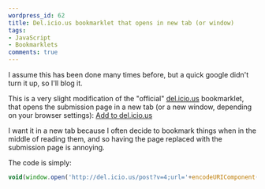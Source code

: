 ```yaml
---
wordpress_id: 62
title: Del.icio.us bookmarklet that opens in new tab (or window)
tags:
- JavaScript
- Bookmarklets
comments: true
---
```

I assume this has been done many times before, but a quick google didn't turn it up, so I'll blog it.

This is a very slight modification of the "official" <a href="http://del.icio.us">del.icio.us</a> bookmarklet, that opens the submission page in a new tab (or a new window, depending on your browser settings): <a href="javascript:void(window.open(&apos;http://del.icio.us/post?v=4;url=&apos;+encodeURIComponent(location.href)+&apos;;title=&apos;+encodeURIComponent(document.title)))">Add to del.icio.us</a>

<!--more-->

I want it in a new tab because I often decide to bookmark things when in the middle of reading them, and so having the page replaced with the submission page is annoying.

The code is simply:

``` javascript
void(window.open('http://del.icio.us/post?v=4;url='+encodeURIComponent(location.href)+';title='+encodeURIComponent(document.title)))
```
